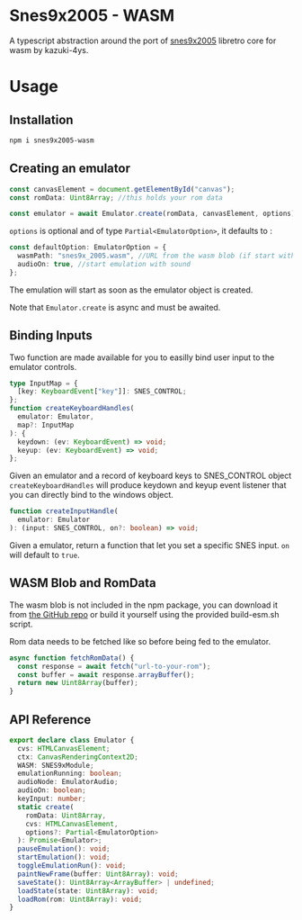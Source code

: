 # Snes9x2005 - WASM

A typescript abstraction around the port of [snes9x2005](https://github.com/libretro/snes9x2005/) libretro core for wasm by kazuki-4ys.

# Usage

## Installation

```bash
npm i snes9x2005-wasm
```

## Creating an emulator

```ts
const canvasElement = document.getElementById("canvas");
const romData: Uint8Array; //this holds your rom data

const emulator = await Emulator.create(romData, canvasElement, options);
```

`options` is optional and of type `Partial<EmulatorOption>`, it defaults to :

```ts
const defaultOption: EmulatorOption = {
  wasmPath: "snes9x_2005.wasm", //URL from the wasm blob (if start with http will be absolute)
  audioOn: true, //start emulation with sound
};
```

The emulation will start as soon as the emulator object is created.

Note that `Emulator.create` is async and must be awaited.

## Binding Inputs

Two function are made available for you to easilly bind user input to the emulator controls.

```ts
type InputMap = {
  [key: KeyboardEvent["key"]]: SNES_CONTROL;
};
function createKeyboardHandles(
  emulator: Emulator,
  map?: InputMap
): {
  keydown: (ev: KeyboardEvent) => void;
  keyup: (ev: KeyboardEvent) => void;
};
```

Given an emulator and a record of keyboard keys to SNES_CONTROL object `createKeyboardHandles` will produce keydown and keyup event listener that you can directly bind to the windows object.

```ts
function createInputHandle(
  emulator: Emulator
): (input: SNES_CONTROL, on?: boolean) => void;
```

Given a emulator, return a function that let you set a specific SNES input. `on` will default to `true`.

## WASM Blob and RomData

The wasm blob is not included in the npm package, you can download it from [the GitHub repo](https://github.com/HenryLF/snes9x2005-wasm) or build it yourself using the provided build-esm.sh script.

Rom data needs to be fetched like so before being fed to the emulator.

```ts
async function fetchRomData() {
  const response = await fetch("url-to-your-rom");
  const buffer = await response.arrayBuffer();
  return new Uint8Array(buffer);
}
```

## API Reference

```ts
export declare class Emulator {
  cvs: HTMLCanvasElement;
  ctx: CanvasRenderingContext2D;
  WASM: SNES9xModule;
  emulationRunning: boolean;
  audioNode: EmulatorAudio;
  audioOn: boolean;
  keyInput: number;
  static create(
    romData: Uint8Array,
    cvs: HTMLCanvasElement,
    options?: Partial<EmulatorOption>
  ): Promise<Emulator>;
  pauseEmulation(): void;
  startEmulation(): void;
  toggleEmulationRun(): void;
  paintNewFrame(buffer: Uint8Array): void;
  saveState(): Uint8Array<ArrayBuffer> | undefined;
  loadState(state: Uint8Array): void;
  loadRom(rom: Uint8Array): void;
}
```
